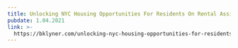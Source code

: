 ```yaml
---
title: Unlocking NYC Housing Opportunities For Residents On Rental Assistance
pubdate: 1.04.2021
link: >-
  https://bklyner.com/unlocking-nyc-housing-opportunities-for-residents-on-rental-assistance
---
```


